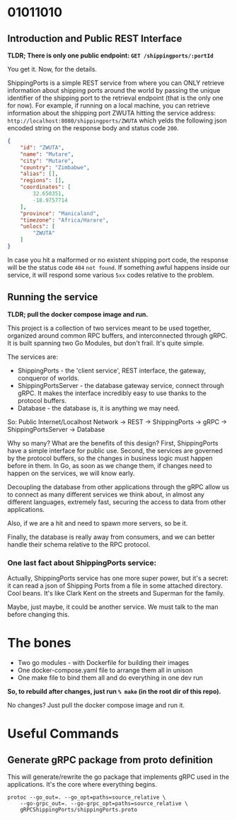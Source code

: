 # 01011010

## Introduction and Public REST Interface

**TLDR; There is only one public endpoint: `GET /shippingports/:portId`**

You get it. Now, for the details.

ShippingPorts is a simple REST service from where you can ONLY retrieve information about shipping ports around the
world by passing the unique identifier of the shipping port to the retrieval endpoint (that is the only one for now). 
For example, if running on a local machine, you can retrieve information about the shipping port ZWUTA hitting the 
service address: `http://localhost:8080/shippingports/ZWUTA` which yelds the following json encoded string on the 
response body and status code `200`.

``` json
{
    "id": "ZWUTA",
    "name": "Mutare",
    "city": "Mutare",
    "country": "Zimbabwe",
    "alias": [],
    "regions": [],
    "coordinates": [
        32.650351,
        -18.9757714
    ],
    "province": "Manicaland",
    "timezone": "Africa/Harare",
    "unlocs": [
        "ZWUTA"
    ]
}
```

In case you hit a malformed or no existent shipping port code, the response will be the status code `404` `not found`.
If something awful happens inside our service, it will respond some various `5xx` codes relative to the problem.


## Running the service

**TLDR; pull the docker compose image and run.**

This project is a collection of two services meant to be used together, organized around common RPC buffers, and
interconnected through gRPC. It is built spanning two Go Modules, but don't frail. It's quite simple.

The services are: 
 - ShippingPorts - the 'client service', REST interface, the gateway, conqueror of worlds.
 - ShippingPortsServer - the database gateway service, connect through gRPC. It makes the interface incredibly easy to
   use thanks to the protocol buffers.
 - Database - the database is, it is anything we may need.

So: Public Internet/Localhost Network -> REST -> ShippingPorts -> gRPC -> ShippingPortsServer -> Database

Why so many? What are the benefits of this design? First, ShippingPorts have a simple interface for public use.
Second, the services are governed by the protocol buffers, so the changes in business logic must happen
before in them. In Go, as soon as we change them, if changes need to happen on the services, we will know early.

Decoupling the database from other applications through the gRPC allow us to connect as many different services
we think about, in almost any different languages, extremely fast, securing the access to data from other applications. 

Also, if we are a hit and need to spawn more servers, so be it.

Finally, the database is really away from consumers, and we can better handle their schema relative to the RPC protocol.
 
### One last fact about ShippingPorts service:

Actually, ShippingPorts service has one more super power, but it's a secret: it can read a json of Shipping Ports from 
a file in some attached directory. Cool beans. It's like Clark Kent on the streets and Superman for the family.

Maybe, just maybe, it could be another service. We must talk to the man before changing this.

# The bones
 - Two go modules - with Dockerfile for building their images
 - One docker-compose.yaml file to arrange them all in unison
 - One make file to bind them all and do everything in one dev run

**So, to rebuild after changes, just run `% make` (in the root dir of this repo).**

No changes? Just pull the docker compose image and run it.

# Useful Commands

## Generate gRPC package from proto definition
This will generate/rewrite the go package that implements gRPC used in the applications. 
It's the core where everything begins.
```
protoc --go_out=. --go_opt=paths=source_relative \                                      
    --go-grpc_out=. --go-grpc_opt=paths=source_relative \
    gRPCShippingPorts/shippingPorts.proto
```
